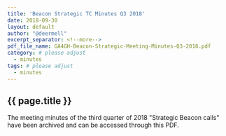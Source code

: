 ```yaml
---
title: 'Beacon Strategic TC Minutes Q3 2018'
date: 2018-09-30
layout: default
author: "@deermell"
excerpt_separator: <!--more-->
pdf_file_name: GA4GH-Beacon-Strategic-Meeting-Minutes-Q3-2018.pdf
category: # please adjust
  - minutes
tags: # please adjust
  - minutes
---
```


## {{ page.title }}

The meeting minutes of the third quarter of 2018 "Strategic Beacon calls" have been archived and can be accessed through this PDF.

<!--more-->
